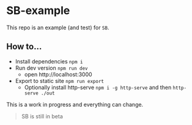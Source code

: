 # SB-example

This repo is an example (and test) for `SB`.

## How to...

- Install dependencies `npm i`
- Run dev version `npm run dev`
    - open http://localhost:3000
- Export to static site `npm run export`
    - Optionally install http-serve `npm i -g http-serve` and then `http-serve ./out`

This is a work in progress and everything can change. 

> SB is still in beta
